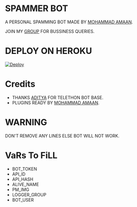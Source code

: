 # SPAMMER BOT
A PERSONAL SPAMMING BOT MADE BY [MOHAMMAD AMAAN](https://t.me/criminal786).

JOIN MY [GROUP](https://t.me/destroyxsupport) FOR BUSSINESS QUERIES.

# DEPLOY ON HEROKU
[![Deploy](https://www.herokucdn.com/deploy/button.svg)](https://heroku.com/deploy?template=https://github.com/Abrorbekhack/SPAMMERBOT)

# Credits
- THANKS [ADITYA](https://t.me/xditya) FOR TELETHON BOT BASE.
- PLUGINS READY BY [MOHAMMAD AMAAN](https://t.me/criminal786).

# WARNING
DON'T REMOVE ANY LINES ELSE BOT WILL NOT WORK.

# VaRs To FiLL

- BOT_TOKEN
- API_ID 
- API_HASH
- ALIVE_NAME
- PM_IMG
- LOGGER_GROUP
- BOT_USER
